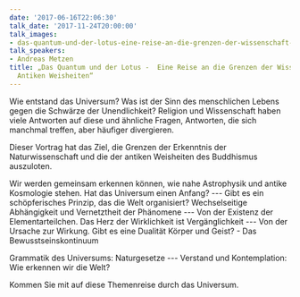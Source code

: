 ```yaml
---
date: '2017-06-16T22:06:30'
talk_date: '2017-11-24T20:00:00'
talk_images:
- das-quantum-und-der-lotus-eine-reise-an-die-grenzen-der-wissenschaft-und-antiken-weisheiten-title.jpg
talk_speakers:
- Andreas Metzen
title: „Das Quantum und der Lotus -  Eine Reise an die Grenzen der Wissenschaft und
  Antiken Weisheiten“
---
```

Wie entstand das Universum? Was ist der Sinn des menschlichen Lebens gegen die Schwärze der Unendlichkeit? Religion und Wissenschaft haben viele Antworten auf diese und ähnliche Fragen, Antworten, die sich manchmal treffen, aber häufiger divergieren.

Dieser Vortrag hat das Ziel, die Grenzen der Erkenntnis der Naturwissenschaft und die der antiken Weisheiten des Buddhismus auszuloten.

Wir werden gemeinsam erkennen können, wie nahe Astrophysik und antike Kosmologie stehen. Hat das Universum einen Anfang? --- Gibt es ein schöpferisches Prinzip, das die Welt organisiert? Wechselseitige Abhängigkeit und Vernetztheit der Phänomene --- Von der Existenz der Elementarteilchen. Das Herz der Wirklichkeit ist Vergänglichkeit --- Von der Ursache zur Wirkung. Gibt es eine Dualität Körper und Geist? - Das Bewusstseinskontinuum

Grammatik des Universums: Naturgesetze --- Verstand und Kontemplation: Wie erkennen wir die Welt?

Kommen Sie mit auf diese Themenreise durch das Universum.


